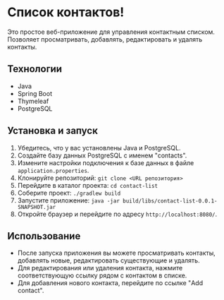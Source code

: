# Список контактов!

Это простое веб-приложение для управления контактным списком. Позволяет просматривать, добавлять, редактировать и удалять контакты.

## Технологии

- Java
- Spring Boot
- Thymeleaf
- PostgreSQL

## Установка и запуск

1. Убедитесь, что у вас установлены Java и PostgreSQL.
2. Создайте базу данных PostgreSQL с именем "contacts".
3. Измените настройки подключения к базе данных в файле `application.properties`.
4. Клонируйте репозиторий: `git clone <URL репозитория>`
5. Перейдите в каталог проекта: `cd contact-list`
6. Соберите проект: `./gradlew build`
7. Запустите приложение: `java -jar build/libs/contact-list-0.0.1-SNAPSHOT.jar`
8. Откройте браузер и перейдите по адресу `http://localhost:8080/`.

## Использование

- После запуска приложения вы можете просматривать контакты, добавлять новые, редактировать существующие и удалять.
- Для редактирования или удаления контакта, нажмите соответствующую ссылку рядом с контактом в списке.
- Для добавления нового контакта, перейдите по ссылке "Add contact".